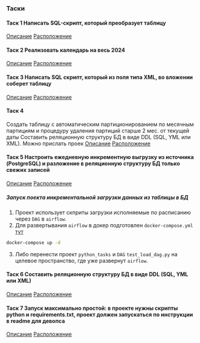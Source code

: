 ### Таски

#### Таск 1 Написать SQL-скрипт, который преобразует таблицу 
[Описание](https://github.com/SolonnikovDV/mvTest/blob/master/sql_tasks/task_1.md)
[Расположение](https://github.com/SolonnikovDV/mvTest/tree/master/sql_tasks)

#### Таск 2 Реализовать календарь на весь 2024
[Описание](https://github.com/SolonnikovDV/mvTest/blob/master/sql_tasks/task_2.md)
[Расположение](https://github.com/SolonnikovDV/mvTest/tree/master/sql_tasks)

#### Таск 3 Написать SQL скрипт, который из поля типа XML, во вложении соберет таблицу
[Описание](https://github.com/SolonnikovDV/mvTest/blob/master/sql_tasks/task_3.md)
[Расположение](https://github.com/SolonnikovDV/mvTest/tree/master/sql_tasks)

#### Таск 4 
Создать таблицу с автоматическим партиционированием по месячным партициям и процедуру удаления партиций старше 2 мес. от текущей даты
Составить реляционную структуру БД в виде DDL (SQL, YML или XML). Можно прислать проек
[Описание](https://github.com/SolonnikovDV/mvTest/blob/master/sql_tasks/task_4/task_4.md)
[Расположение](https://github.com/SolonnikovDV/mvTest/tree/master/sql_tasks)

#### Таск 5 Настроить ежедневную инкрементную выгрузку из источника (PostgreSQL) и разложение в реляционную структуру БД только свежих записей
[Описание](https://github.com/SolonnikovDV/mvTest/blob/master/dags/python_tasks/task_5.md)
[Расположение](https://github.com/SolonnikovDV/mvTest/tree/master/dags/python_tasks)
##### Запуск поекта инкрементальной загрузки данных из таблицы в БД
1. Проект использует скприты загрузки исполняемые по расписанию через `DAG` в `airflow`.
2. Для развертывания `airflow`  в докер подготовлен `docker-compose.yml` [тут](https://github.com/SolonnikovDV/mvTest/blob/master/docker-compose.yaml)
```bash
docker-compose up -d
```
3. Либо перенести проект `python_tasks` и `DAG` `test_load_dag.py` на целевое пространство, где уже развернут `airflow`.

#### Таск 6 Составить реляционную структуру БД в виде DDL (SQL, YML или XML)
[Описание](https://github.com/SolonnikovDV/mvTest/blob/master/dags/python_tasks/task_6.xml)
[Расположение](https://github.com/SolonnikovDV/mvTest/tree/master/dags/python_tasks)

#### Таск 7 Запуск максимально простой: в проекте нужны скрипты python и requirements.txt, проект должен запускаться по инструкции в readme для девопса
[Описание](https://github.com/SolonnikovDV/mvTest/blob/master/csv_dowload/task_7.md)
[Расположение](https://github.com/SolonnikovDV/mvTest/tree/master/csv_dowload)
